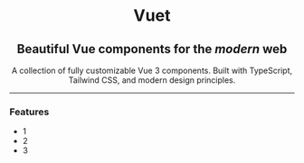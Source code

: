 <div align="center">

  # Vuet

  ## Beautiful Vue components for the *modern* web

  A collection of fully customizable Vue 3 components. Built with TypeScript, Tailwind CSS, and modern design principles.
</div>

---

### Features
- 1
- 2
- 3

